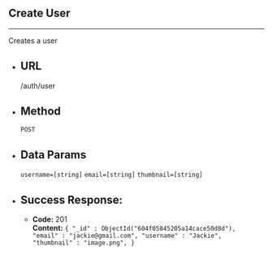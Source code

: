 ## Create User
----
  Creates a user

* ## URL

  /auth/user

* ## Method

  `POST`
  
*  ## Data Params
 
   `username=[string]`
   `email=[string]`
   `thumbnail=[string]`


* ## Success Response:

  * **Code:** 201 <br />
    **Content:** `{
        "_id" : ObjectId("604f05845205a14cace50d8d"),
        "email" : "jackie@gmail.com",
        "username" : "Jackie",
        "thumbnail" : "image.png",
      }`
 
